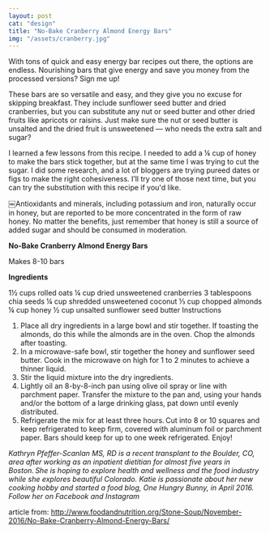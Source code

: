 ```yaml
---
layout: post 
cat: "design" 
title: "No-Bake Cranberry Almond Energy Bars" 
img: "/assets/cranberry.jpg"
---
```

With tons of quick and easy energy bar recipes out there, the options are endless. Nourishing bars that give energy and save you money from the processed versions? Sign me up! 

These bars are so versatile and easy, and they give you no excuse for skipping breakfast. They include sunflower seed butter and dried cranberries, but you can substitute any nut or seed butter and other dried fruits like apricots or raisins. Just make sure the nut or seed butter is unsalted and the dried fruit is unsweetened — who needs the extra salt and sugar? 

I learned a few lessons from this recipe. I needed to add a ¼ cup of honey to make the bars stick together, but at the same time I was trying to cut the sugar. I did some research, and a lot of bloggers are trying pureed dates or figs to make the right cohesiveness. I’ll try one of those next time, but you can try the substitution with this recipe if you'd like.  

￼Antioxidants and minerals, including potassium and iron, naturally occur in honey, but are reported to be more concentrated in the form of raw honey. No matter the benefits, just remember that honey is still a source of added sugar and should be consumed in moderation. 

**No-Bake Cranberry Almond Energy Bars** 

Makes 8-10 bars 

**Ingredients** 

1½ cups rolled oats 
¼ cup dried unsweetened cranberries 
3 tablespoons chia seeds 
¼ cup shredded unsweetened coconut 
⅓ cup chopped almonds 
¼ cup honey 
½ cup unsalted sunflower seed butter 
Instructions 

1. Place all dry ingredients in a large bowl and stir together. If toasting the almonds, do this while the almonds are in the oven. Chop the almonds after toasting. 
2. In a microwave-safe bowl, stir together the honey and sunflower seed butter. Cook in the microwave on high for 1 to 2 minutes to achieve a thinner liquid. 
3. Stir the liquid mixture into the dry ingredients. 
4. Lightly oil an 8-by-8-inch pan using olive oil spray or line with parchment paper. Transfer the mixture to the pan and, using your hands and/or the bottom of a large drinking glass, pat down until evenly distributed.  
5. Refrigerate the mix for at least three hours. Cut into 8 or 10 squares and keep refrigerated to keep firm, covered with aluminum foil or parchment paper. Bars should keep for up to one week refrigerated. Enjoy!

*Kathryn Pfeffer-Scanlan MS, RD is a recent transplant to the Boulder, CO, area after working as an inpatient dietitian for almost five years in Boston. She is hoping to explore health and wellness and the food industry while she explores beautiful Colorado. Katie is passionate about her new cooking hobby and started a food blog, One Hungry Bunny, in April 2016. Follow her on Facebook and Instagram*


article from: 
http://www.foodandnutrition.org/Stone-Soup/November-2016/No-Bake-Cranberry-Almond-Energy-Bars/
